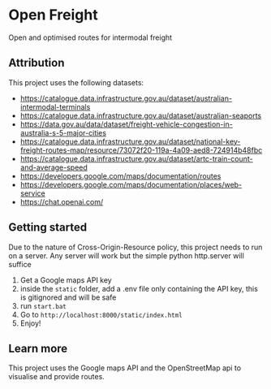 # Open Freight
Open and optimised routes for intermodal freight

## Attribution
This project uses the following datasets:
- https://catalogue.data.infrastructure.gov.au/dataset/australian-intermodal-terminals
- https://catalogue.data.infrastructure.gov.au/dataset/australian-seaports
- https://data.gov.au/data/dataset/freight-vehicle-congestion-in-australia-s-5-major-cities
- https://catalogue.data.infrastructure.gov.au/dataset/national-key-freight-routes-map/resource/73072f20-119a-4a09-aed8-724914b48fbc
- https://catalogue.data.infrastructure.gov.au/dataset/artc-train-count-and-average-speed
- https://developers.google.com/maps/documentation/routes
- https://developers.google.com/maps/documentation/places/web-service
- https://chat.openai.com/

## Getting started
Due to the nature of Cross-Origin-Resource policy, this project needs to run on a server. Any server will work but the simple python http.server will suffice
1.   Get a Google maps API key
2.   inside the `static` folder, add a .env file only containing the API key, this is gitignored and will be safe
3.   run `start.bat`
4.   Go to `http://localhost:8000/static/index.html`
5.   Enjoy!

## Learn more
This project uses the Google maps API and the OpenStreetMap api to visualise and provide routes.
